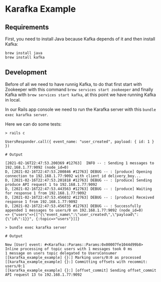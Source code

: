 # Karafka Example

## Requirements

First, you need to install Java because Kafka depends of it and then install Kafka:

```
brew install java
brew install kafka
```

## Development

Before of all we need to have runnig Kafka, to do that first start with Zookeeper with this command `brew services start zookeeper` and finally Kafka with `brew services start kafka`, at this point we have running Kafka in local.

In our Rails app console we need to run the Karafka server with this `bundle exec karafka server`.

Here we can do some tests:

```
> rails c

UsersResponder.call({ event_name: "user_created", payload: { id: 1 } })

# Output

[2021-02-16T22:47:53.200369 #12763]  INFO -- : Sending 1 messages to 192.168.1.77:9092 (node_id=0)
D, [2021-02-16T22:47:53.200846 #12763] DEBUG -- : [produce] Opening connection to 192.168.1.77:9092 with client id delivery_boy...
D, [2021-02-16T22:47:53.201818 #12763] DEBUG -- : [produce] Sending produce API request 1 to 192.168.1.77:9092
D, [2021-02-16T22:47:53.443563 #12763] DEBUG -- : [produce] Waiting for response 1 from 192.168.1.77:9092
D, [2021-02-16T22:47:53.456032 #12763] DEBUG -- : [produce] Received response 1 from 192.168.1.77:9092
D, [2021-02-16T22:47:53.456735 #12763] DEBUG -- : Successfully appended 1 messages to users/0 on 192.168.1.77:9092 (node_id=0)
=> {"users"=>[["{\"event_name\":\"user_created\",\"payload\":{\"id\":1}}", {:topic=>"users"}]]}

> bundle exec karafka server

# Output

New [User] event: #<Karafka::Params::Params:0x00007fe1044d99b8>
Inline processing of topic users with 1 messages took 0 ms
1 message on users topic delegated to UsersConsumer
[[karafka_example_example] {}:] Marking users/0:0 as processed
[[karafka_example_example] {}:] Committing offsets with recommit: users/0:1
[[karafka_example_example] {}:] [offset_commit] Sending offset_commit API request 13 to 192.168.1.77:9092
```
